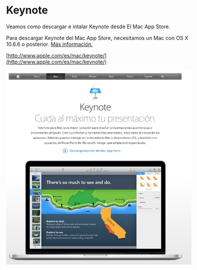 # Keynote

Veamos como descargar e intalar Keynote desde El Mac App Store.

Para descargar Keynote del Mac App Store, necesitamos un Mac con OS X 10.6.6 o posterior. [Más información.](http://www.apple.com/es/mac/app-store/?id=409183694)

[http://www.apple.com/es/mac/keynote/](http://www.apple.com/es/mac/keynote/)


[![App Store C.Barrabés, montaje logos capturados de los diferentes programas](img/descargainstalakeynote.png "Descarga")](http://www.apple.com/es/mac/keynote/ "Descarga Keynote")


